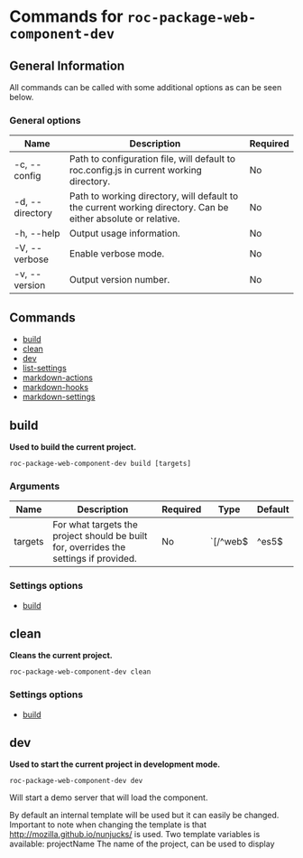 # Commands for `roc-package-web-component-dev`

## General Information
All commands can be called with some additional options as can be seen below.

### General options

| Name            | Description                                                                                                   | Required |
| --------------- | ------------------------------------------------------------------------------------------------------------- | -------- |
| -c, --config    | Path to configuration file, will default to roc.config.js in current working directory.                       | No       |
| -d, --directory | Path to working directory, will default to the current working directory. Can be either absolute or relative. | No       |
| -h, --help      | Output usage information.                                                                                     | No       |
| -V, --verbose   | Enable verbose mode.                                                                                          | No       |
| -v, --version   | Output version number.                                                                                        | No       |

## Commands
* [build](#build)
* [clean](#clean)
* [dev](#dev)
* [list-settings](#list-settings)
* [markdown-actions](#markdown-actions)
* [markdown-hooks](#markdown-hooks)
* [markdown-settings](#markdown-settings)

## build
__Used to build the current project.__

```
roc-package-web-component-dev build [targets]
```

### Arguments

| Name    | Description                                                                           | Required | Type                    | Default |
| ------- | ------------------------------------------------------------------------------------- | -------- | ----------------------- | ------- |
| targets | For what targets the project should be built for, overrides the settings if provided. | No       | `[/^web$|^es5$|^es6$/]` |         |

### Settings options
* [build](/packages/roc-package-web-component-dev/docs/Settings.md#build)

## clean
__Cleans the current project.__

```
roc-package-web-component-dev clean
```

### Settings options
* [build](/packages/roc-package-web-component-dev/docs/Settings.md#build)

## dev
__Used to start the current project in development mode.__

```
roc-package-web-component-dev dev
```
Will start a demo server that will load the component.

By default an internal template will be used but it can easily be changed. Important to note when changing the template is that http://mozilla.github.io/nunjucks/ is used.
Two template variables is available:
  projectName   The name of the project, can be used to display <title> and run a JavaScript function.
  bundlePath    The bundle path, used to add the script to the template.


### Settings options
_All groups are available._
* [build](/packages/roc-package-web-component-dev/docs/Settings.md#build)
* [dev](/packages/roc-package-web-component-dev/docs/Settings.md#dev)

## list-settings
__Prints all the available settings that can be changed.__

```
roc-package-web-component-dev list-settings
```

## markdown-actions
__Prints all the registered actions in a markdown format.__

```
roc-package-web-component-dev markdown-actions
```

## markdown-hooks
__Prints all the registered hooks in a markdown format.__

```
roc-package-web-component-dev markdown-hooks
```

## markdown-settings
__Prints all the available settings that can be changed in a markdown format.__

```
roc-package-web-component-dev markdown-settings
```
